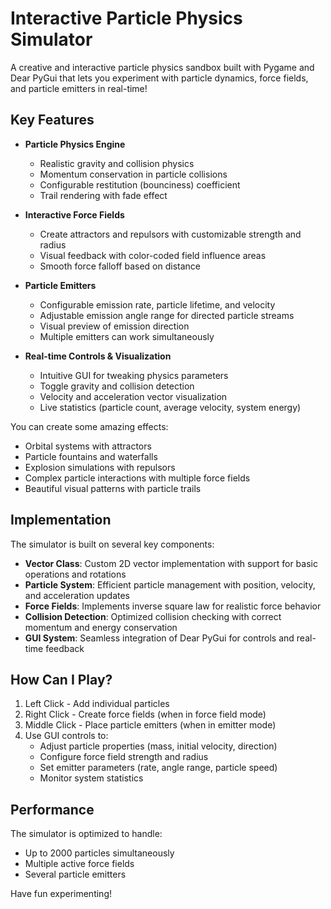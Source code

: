 # Interactive Particle Physics Simulator

A creative and interactive particle physics sandbox built with Pygame and Dear PyGui that lets you experiment with particle dynamics, force fields, and particle emitters in real-time!

## Key Features

- **Particle Physics Engine**
  - Realistic gravity and collision physics
  - Momentum conservation in particle collisions
  - Configurable restitution (bounciness) coefficient
  - Trail rendering with fade effect

- **Interactive Force Fields**
  - Create attractors and repulsors with customizable strength and radius
  - Visual feedback with color-coded field influence areas
  - Smooth force falloff based on distance

- **Particle Emitters**
  - Configurable emission rate, particle lifetime, and velocity
  - Adjustable emission angle range for directed particle streams
  - Visual preview of emission direction
  - Multiple emitters can work simultaneously

- **Real-time Controls & Visualization**
  - Intuitive GUI for tweaking physics parameters
  - Toggle gravity and collision detection
  - Velocity and acceleration vector visualization
  - Live statistics (particle count, average velocity, system energy)

You can create some amazing effects:
- Orbital systems with attractors
- Particle fountains and waterfalls
- Explosion simulations with repulsors
- Complex particle interactions with multiple force fields
- Beautiful visual patterns with particle trails

## Implementation

The simulator is built on several key components:

- **Vector Class**: Custom 2D vector implementation with support for basic operations and rotations
- **Particle System**: Efficient particle management with position, velocity, and acceleration updates
- **Force Fields**: Implements inverse square law for realistic force behavior
- **Collision Detection**: Optimized collision checking with correct momentum and energy conservation
- **GUI System**: Seamless integration of Dear PyGui for controls and real-time feedback

## How Can I Play?

1. Left Click - Add individual particles
2. Right Click - Create force fields (when in force field mode)
3. Middle Click - Place particle emitters (when in emitter mode)
4. Use GUI controls to:
   - Adjust particle properties (mass, initial velocity, direction)
   - Configure force field strength and radius
   - Set emitter parameters (rate, angle range, particle speed)
   - Monitor system statistics

## Performance

The simulator is optimized to handle:
- Up to 2000 particles simultaneously
- Multiple active force fields
- Several particle emitters

Have fun experimenting!
